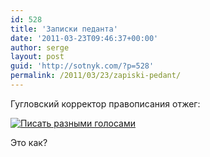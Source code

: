 ```yaml
---
id: 528
title: 'Записки педанта'
date: '2011-03-23T09:46:37+00:00'
author: serge
layout: post
guid: 'http://sotnyk.com/?p=528'
permalink: /2011/03/23/zapiski-pedant/
---
```


Гугловский корректор правописания отжег:

[![](https://sotnyk.github.io/wp-content/uploads/2011/03/Pisat_raznymi_golosami.png "Писать разными голосами")](https://sotnyk.github.io/wp-content/uploads/2011/03/Pisat_raznymi_golosami.png)

Это как?